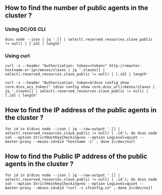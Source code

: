 ## How to find the number of public agents in the cluster ?

### Using DC/OS CLI
```
dcos node --json | jq '.[] | select(.reserved_resources.slave_public != null) | [.id] | length'
```

### Using curl
```
curl -s --header "Authorization: token=<token>" http://<master-hostname-or-ip>/mesos/slaves | jq '.slaves[] | select(.reserved_resources.slave_public != null) | [.id] | length'
```

```
curl -s --header "Authorization: token=$(dcos config show core.dcos_acs_token)" (dcos config show core.dcos_url)/mesos/slaves | jq '.slaves[] | select(.reserved_resources.slave_public != null) | [.id] | length'
```


## How to find the IP address of the public agents in the cluster ?

```
for id in $(dcos node --json | jq --raw-output '.[] | select(.reserved_resources.slave_public != null) | .id'); do dcos node ssh --option StrictHostKeyChecking=no --option LogLevel=quiet --master-proxy --mesos-id=$id "hostname -i" ; done 2>/dev/null
```


## How to find the Public IP address of the public agents in the cluster ?

```
for id in $(dcos node --json | jq --raw-output '.[] | select(.reserved_resources.slave_public != null) | .id'); do dcos node ssh --option StrictHostKeyChecking=no --option LogLevel=quiet --master-proxy --mesos-id=$id "curl -s ifconfig.co" ; done 2>/dev/null
```
